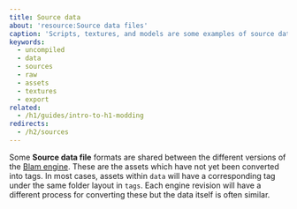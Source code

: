 ```yaml
---
title: Source data
about: 'resource:Source data files'
caption: 'Scripts, textures, and models are some examples of source data files.'
keywords:
  - uncompiled
  - data
  - sources
  - raw
  - assets
  - textures
  - export
related:
  - /h1/guides/intro-to-h1-modding
redirects:
  - /h2/sources
---
```

Some **Source data file** formats are shared between the different versions of the [Blam engine](~engine).
These are the assets which have not yet been converted into tags. In most cases, assets within `data` will have a corresponding tag under the same folder layout in `tags`.
Each engine revision will have a different process for converting these but the data itself is often similar.
